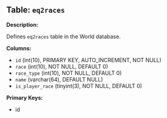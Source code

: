 ## Table: `eq2races`

**Description:**

Defines `eq2races` table in the World database.

**Columns:**
- `id` (int(10), PRIMARY KEY, AUTO_INCREMENT, NOT NULL)
- `race` (int(10), NOT NULL, DEFAULT 0)
- `race_type` (int(10), NOT NULL, DEFAULT 0)
- `name` (varchar(64), DEFAULT NULL)
- `is_player_race` (tinyint(3), NOT NULL, DEFAULT 0)

**Primary Keys:**
- id